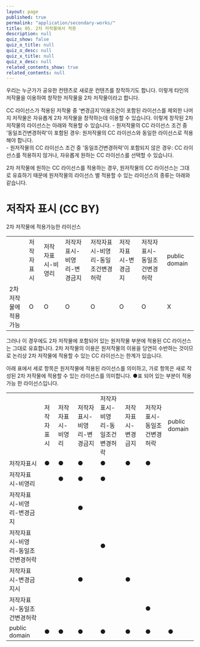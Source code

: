 ```yaml
---
layout: page
published: true
permalink: "application/secondary-works/"
title: 05. 2차 저작물에서 적용
description: null
quiz_show: false
quiz_o_title: null
quiz_o_desc: null
quiz_x_title: null
quiz_x_desc: null
related_contents_show: true
related_contents: null
---
```



우리는 누군가가 공유한 컨텐츠로 새로운 컨텐츠를 창작하기도 합니다. 이렇게 타인의 저작물을 이용하여 창작한 저작물을 2차 저작물이라고 합니다.

CC 라이선스가 적용된 저작물 중 '변경금지'이용조건이 포함된 라이선스를 제외한 나머지 저작물은 자유롭게 2차 저작물을 창작하는데 이용할 수 있습니다. 이렇게 창작된 2차 저작물의 라이선스는 아래와 적용할 수 있습니다.
	- 원저작물의 CC 라이선스 조건 중 '동일조건변경허락'이 포함된 경우: 원저작물의 CC 라이선스와 동일한 라이선스로 적용해야 합니다.  
	- 원저작물의 CC 라이선스 조건 중 '동일조건변경허락'이 포함되지 않은 경우: CC 라이선스를 적용하지 않거나, 자유롭게 원하는 CC 라이선스를 선택할 수 있습니다.

2차 저작물에 원하는 CC 라이선스를 적용하는 경우, 원저작물의 CC 라이선스는 그대로 유효하기 때문에 원저작물의 라이선스 별 적용할 수 있는 라이선스의 종류는 아래와 같습니다. 

# 저작자 표시 (CC BY)

2차 저작물에 적용가능한 라이선스

<div class="table-responsive">
<table class="table table-borderd">
    <tbody>
        <tr>
            <td>&nbsp;</td>
            <td>저작자표시</td>
            <td>저작자표시-비영리</td>
            <td>저작자표시-비영리-변경금지</td>
            <td>저작자표시-비영리-동일조건변경허락</td>
            <td>저작자표시-변경금지</td>
            <td>저작자표시-동일조건변경허락</td>
            <td>public domain</td>
        </tr>
        <tr>
            <td>2차 저작물에 적용 가능</td>
            <td>O</td>
            <td>O</td>
            <td>O</td>
            <td>O</td>
            <td>O</td>
            <td>O</td>
            <td>X</td>
        </tr>
    </tbody>
</table>
</div>

그러나 이 경우에도 2차 저작물에 포함되어 있는 원저작물 부분에 적용된 CC 라이선스는 그대로 유효합니다. 2차 저작물의 이용은 원저작물의 이용을 당연히 수반하는 것이므로 논리상 2차 저작물에 적용할 수 있는 CC 라이선스는 한계가 있습니다. 

아래 표에서 세로 항목은 원저작물에 적용된 라이선스를 의미하고, 가로 항목은 새로 작성된 2차 저작물에 적용할 수 있는 라이선스를 의미합니다. ●표 되어 있는 부분이 적용가능 한 라이선스입니다.


<div class="table-responsive">
<table class="table table-borderd">
    <tbody>
        <tr>
            <td>&nbsp;</td>
            <td>저작자표시</td>
            <td>저작자표시-비영리</td>
            <td>저작자표시-비영리-변경금지</td>
            <td>저작자표시-비영리-동일조건변경허락</td>
            <td>저작자표시-변경금지</td>
            <td>저작자표시-동일조건변경허락</td>
            <td>public domain</td>
        </tr>
        <tr>
            <td>저작자표시</td>
            <td>●</td>
            <td>●</td>
            <td>●</td>
            <td>●</td>
            <td>●</td>
            <td>●</td>
            <td>&nbsp;</td>
        </tr>
        <tr>
            <td>저작자표시-비영리</td>
            <td>&nbsp;</td>
            <td>●</td>
            <td>●</td>
            <td>●</td>
            <td>&nbsp;</td>
            <td>&nbsp;</td>
            <td>&nbsp;</td>
        </tr>
        <tr>
            <td>저작자표시-비영리-변경금지</td>
            <td>&nbsp;</td>
            <td>&nbsp;</td>
            <td>●</td>
            <td>&nbsp;</td>
            <td>&nbsp;</td>
            <td>&nbsp;</td>
            <td>&nbsp;</td>
        </tr>
        <tr>
            <td>저작자표시-비영리-동일조건변경허락</td>
            <td>&nbsp;</td>
            <td>&nbsp;</td>
            <td>&nbsp;</td>
            <td>●</td>
            <td>&nbsp;</td>
            <td>&nbsp;</td>
            <td>&nbsp;</td>
        </tr>
        <tr>
            <td>저작자표시-변경금지시</td>
            <td>&nbsp;</td>
            <td>&nbsp;</td>
            <td>●</td>
            <td>&nbsp;</td>
            <td>●</td>
            <td>&nbsp;</td>
            <td>&nbsp;</td>
        </tr>
        <tr>
            <td>저작자표시-동일조건변경허락</td>
            <td>&nbsp;</td>
            <td>&nbsp;</td>
            <td>&nbsp;</td>
            <td>&nbsp;</td>
            <td>&nbsp;</td>
            <td>●</td>
            <td>&nbsp;</td>
        </tr>
        <tr>
            <td>public domain</td>
            <td>●</td>
            <td>●</td>
            <td>●</td>
            <td>●</td>
            <td>●</td>
            <td>●</td>
            <td>●<br></td>
        </tr>
    </tbody>
</table>
</div>

